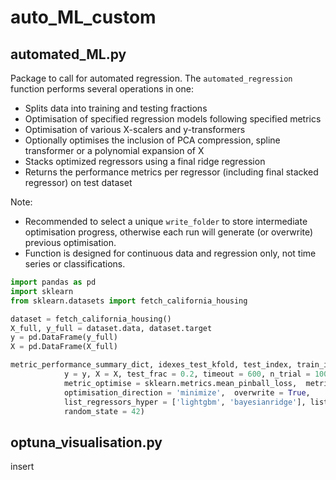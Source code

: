 # auto_ML_custom
## automated_ML.py
Package to call for automated regression. The `automated_regression` function performs several operations in one:
* Splits data into training and testing fractions
* Optimisation of specified regression models following specified metrics
* Optimisation of various X-scalers and y-transformers
* Optionally optimises the inclusion of PCA compression, spline transformer or a polynomial expansion of X
* Stacks optimized regressors using a final ridge regression
* Returns the performance metrics per regressor (including final stacked regressor) on test dataset

Note: 
- Recommended to select a unique `write_folder` to store intermediate optimisation progress, otherwise each run will generate (or overwrite) previous optimisation.
- Function is designed for continuous data and regression only, not time series or classifications.

```python
import pandas as pd
import sklearn
from sklearn.datasets import fetch_california_housing

dataset = fetch_california_housing()
X_full, y_full = dataset.data, dataset.target
y = pd.DataFrame(y_full)
X = pd.DataFrame(X_full)

metric_performance_summary_dict, idexes_test_kfold, test_index, train_index, y_pred, y_test = automated_regression(
            y = y, X = X, test_frac = 0.2, timeout = 600, n_trial = 100, 
            metric_optimise = sklearn.metrics.mean_pinball_loss,  metric_assess = [sklearn.metrics.mean_pinball_loss, sklearn.metrics.mean_squared_error, sklearn.metrics.r2_score],
            optimisation_direction = 'minimize',  overwrite = True, 
            list_regressors_hyper = ['lightgbm', 'bayesianridge'], list_regressors_training = None, 
            random_state = 42)

```

## optuna_visualisation.py
insert
